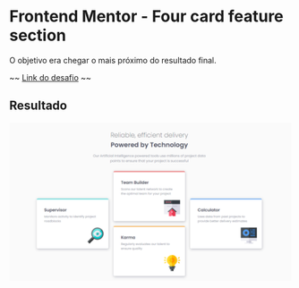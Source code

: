 # Frontend Mentor - Four card feature section

O objetivo era chegar o mais próximo do resultado final.

~~ [Link do desafio](https://www.frontendmentor.io/challenges/four-card-feature-section-weK1eFYK) ~~ 

## Resultado

![tela finalizada](https://raw.githubusercontent.com/Thhais/Four-card-feature-section/main/images/Screenshot_1.png)